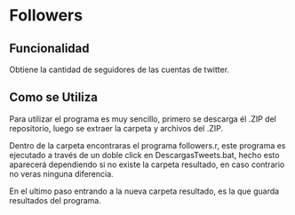 # Followers

## Funcionalidad

Obtiene la cantidad de seguidores de las cuentas de twitter.

## Como se Utiliza

Para utilizar el programa es muy sencillo, primero se descarga él .ZIP del repositorio, luego se extraer la carpeta y archivos del .ZIP.

Dentro de la carpeta encontraras el programa followers.r, este programa es ejecutado a través de un doble click en DescargasTweets.bat, hecho esto aparecerá dependiendo si no existe la carpeta resultado, en caso contrario no veras ninguna diferencia.

En el ultimo paso entrando a la nueva carpeta resultado, es la que guarda resultados del programa.
